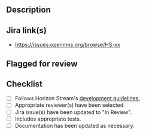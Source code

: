 ## Description
<!-- Describe this Pull Request, what it changes, and why it's necessary. -->

## Jira link(s)
- https://issues.opennms.org/browse/HS-xx

## Flagged for review
<!-- Flag things as "needs a close look" for reviewers, if necessary. Include as much detail as possible (line numbers, concerns, and so on). -->

## Checklist
* [ ] Follows Horizon Stream's [development guidelines.](https://github.com/OpenNMS/horizon-stream/wiki/Development-Guidelines)
* [ ] Appropriate reviewer(s) have been selected.
* [ ] Jira issue(s) have been updated to "In Review".
* [ ] Includes appropriate tests.
* [ ] Documentation has been updated as necessary.
